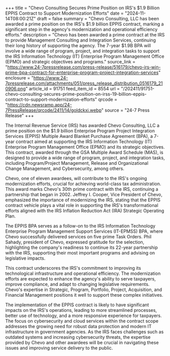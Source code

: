 +++
title = "Chevo Consulting Secures Prime Position on IRS's $1.9 Billion EPPIS Contract to Support Modernization Efforts"
date = "2024-11-14T08:00:21Z"
draft = false
summary = "Chevo Consulting, LLC has been awarded a prime position on the IRS's $1.9 billion EPPIS contract, marking a significant step in the agency's modernization and operational efficiency efforts."
description = "Chevo has been awarded a prime contract at the IRS to provide Management Consulting and Integration Services, continuing their long history of supporting the agency. The 7-year $1.9B BPA will involve a wide range of program, project, and integration tasks to support the IRS Information Technology (IT) Enterprise Program Management Office (EPMO) and strategic objectives and programs."
source_link = "https://www.24-7pressrelease.com/press-release/516179/chevo-irs-win-prime-bpa-contract-for-enterprise-program-project-integration-services"
enclosure = "https://www.24-7pressrelease.com/attachments/051/press_release_distribution_0516179_210906.png"
article_id = 91751
feed_item_id = 8554
url = "/202411/91751-chevo-consulting-secures-prime-position-on-irss-19-billion-eppis-contract-to-support-modernization-efforts"
qrcode = "https://cdn.newsramp.app/24-7PressRelease/qrcode/2411/14/goldckxi.webp"
source = "24-7 Press Release"
+++

<p>The Internal Revenue Service (IRS) has awarded Chevo Consulting, LLC a prime position on the $1.9 billion Enterprise Program Project Integration Services (EPPIS) Multiple Award Blanket Purchase Agreement (BPA), a 7-year contract aimed at supporting the IRS Information Technology (IT) Enterprise Program Management Office (EPMO) and its strategic objectives. This contract, awarded through the GSA Multiple Award Schedule (MAS), is designed to provide a wide range of program, project, and integration tasks, including Program/Project Management, Release and Organizational Change Management, and Cybersecurity, among others.</p><p>Chevo, one of eleven awardees, will contribute to the IRS's ongoing modernization efforts, crucial for achieving world-class tax administration. This award marks Chevo's 30th prime contract with the IRS, continuing a partnership that began in 2002. Jeffrey I. Cooper, Vice President of Chevo, emphasized the importance of modernizing the IRS, stating that the EPPIS contract vehicle plays a vital role in supporting the IRS's transformational efforts aligned with the IRS Inflation Reduction Act (IRA) Strategic Operating Plan.</p><p>The EPPIS BPA serves as a follow-on to the IRS Information Technology Enterprise Program Management Support Services (IT-EPMSS) BPA, where Chevo successfully delivered services on five prime Task Orders. Phil Sahady, president of Chevo, expressed gratitude for the selection, highlighting the company's readiness to continue its 22-year partnership with the IRS, supporting their most important programs and advising on legislative impacts.</p><p>This contract underscores the IRS's commitment to improving its technological infrastructure and operational efficiency. The modernization efforts are expected to enhance the agency's ability to serve taxpayers, improve compliance, and adapt to changing legislative requirements. Chevo's expertise in Strategic, Program, Portfolio, Project, Acquisition, and Financial Management positions it well to support these complex initiatives.</p><p>The implementation of the EPPIS contract is likely to have significant impacts on the IRS's operations, leading to more streamlined processes, better use of technology, and a more responsive experience for taxpayers. The focus on cybersecurity and cloud services within the contract scope addresses the growing need for robust data protection and modern IT infrastructure in government agencies. As the IRS faces challenges such as outdated systems and increasing cybersecurity threats, the expertise provided by Chevo and other awardees will be crucial in navigating these issues and improving service delivery to the public.</p>